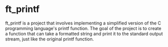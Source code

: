 # ft_printf
ft_printf is a project that involves implementing a simplified version of the C programming language's printf function. The goal of the project is to create a function that can take a formatted string and print it to the standard output stream, just like the original printf function.
